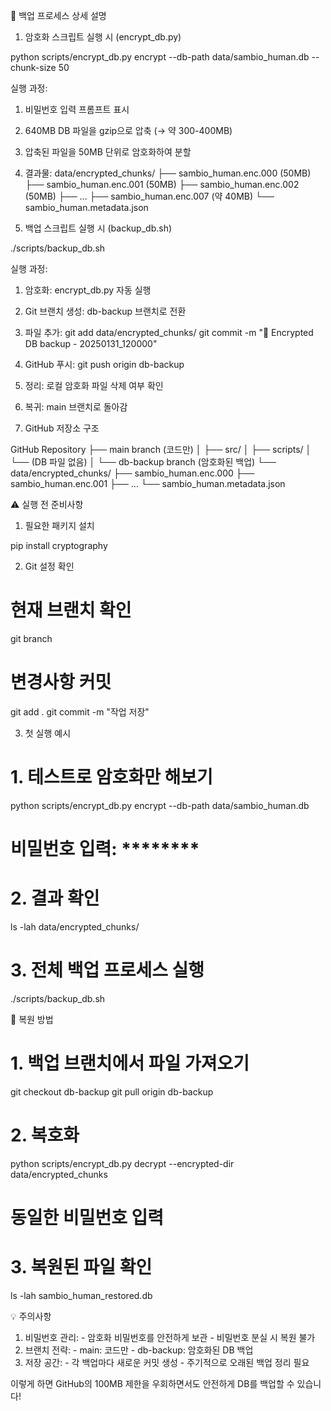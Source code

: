  🔄 백업 프로세스 상세 설명

  1. 암호화 스크립트 실행 시 (encrypt_db.py)

  python scripts/encrypt_db.py encrypt --db-path data/sambio_human.db --chunk-size 50

  실행 과정:
  1. 비밀번호 입력 프롬프트 표시
  2. 640MB DB 파일을 gzip으로 압축 (→ 약 300-400MB)
  3. 압축된 파일을 50MB 단위로 암호화하여 분할
  4. 결과물:
  data/encrypted_chunks/
  ├── sambio_human.enc.000  (50MB)
  ├── sambio_human.enc.001  (50MB)
  ├── sambio_human.enc.002  (50MB)
  ├── ...
  ├── sambio_human.enc.007  (약 40MB)
  └── sambio_human.metadata.json

  2. 백업 스크립트 실행 시 (backup_db.sh)

  ./scripts/backup_db.sh

  실행 과정:
  1. 암호화: encrypt_db.py 자동 실행
  2. Git 브랜치 생성: db-backup 브랜치로 전환
  3. 파일 추가:
  git add data/encrypted_chunks/
  git commit -m "🔐 Encrypted DB backup - 20250131_120000"
  4. GitHub 푸시:
  git push origin db-backup
  5. 정리: 로컬 암호화 파일 삭제 여부 확인
  6. 복귀: main 브랜치로 돌아감

  3. GitHub 저장소 구조

  GitHub Repository
  ├── main branch (코드만)
  │   ├── src/
  │   ├── scripts/
  │   └── (DB 파일 없음)
  │
  └── db-backup branch (암호화된 백업)
      └── data/encrypted_chunks/
          ├── sambio_human.enc.000
          ├── sambio_human.enc.001
          ├── ...
          └── sambio_human.metadata.json

  ⚠️ 실행 전 준비사항

  1. 필요한 패키지 설치

  pip install cryptography

  2. Git 설정 확인

  # 현재 브랜치 확인
  git branch

  # 변경사항 커밋
  git add .
  git commit -m "작업 저장"

  3. 첫 실행 예시

  # 1. 테스트로 암호화만 해보기
  python scripts/encrypt_db.py encrypt --db-path data/sambio_human.db
  # 비밀번호 입력: ********

  # 2. 결과 확인
  ls -lah data/encrypted_chunks/

  # 3. 전체 백업 프로세스 실행
  ./scripts/backup_db.sh

  🔑 복원 방법

  # 1. 백업 브랜치에서 파일 가져오기
  git checkout db-backup
  git pull origin db-backup

  # 2. 복호화
  python scripts/encrypt_db.py decrypt --encrypted-dir data/encrypted_chunks
  # 동일한 비밀번호 입력

  # 3. 복원된 파일 확인
  ls -lah sambio_human_restored.db

  💡 주의사항

  1. 비밀번호 관리:
    - 암호화 비밀번호를 안전하게 보관
    - 비밀번호 분실 시 복원 불가
  2. 브랜치 전략:
    - main: 코드만
    - db-backup: 암호화된 DB 백업
  3. 저장 공간:
    - 각 백업마다 새로운 커밋 생성
    - 주기적으로 오래된 백업 정리 필요

  이렇게 하면 GitHub의 100MB 제한을 우회하면서도 안전하게 DB를 백업할 수 있습니다!